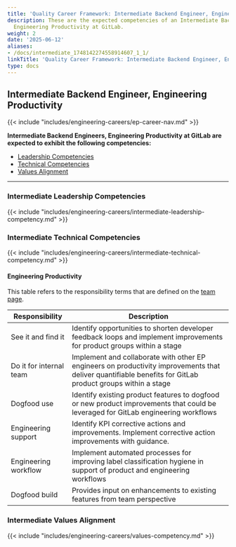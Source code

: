 ```yaml
---
title: 'Quality Career Framework: Intermediate Backend Engineer, Engineering Productivity'
description: These are the expected competencies of an Intermediate Backend Engineer,
  Engineering Productivity at GitLab.
weight: 2
date: '2025-06-12'
aliases:
- /docs/intermediate_1748142274558914607_1_1/
linkTitle: 'Quality Career Framework: Intermediate Backend Engineer, Engineering Productivity'
type: docs
---
```


## Intermediate Backend Engineer, Engineering Productivity

{{< include "includes/engineering-careers/ep-career-nav.md" >}}

**Intermediate Backend Engineers, Engineering Productivity at GitLab are expected to exhibit the following competencies:**

<!-- markdownlint-disable MD051 -->
- [Leadership Competencies](#leadership-competencies)
- [Technical Competencies](#technical-competencies)
- [Values Alignment](#values-alignment)
<!-- markdownlint-enable MD051 -->

---

### Intermediate Leadership Competencies

{{< include "includes/engineering-careers/intermediate-leadership-competency.md" >}}

### Intermediate Technical Competencies

{{< include "includes/engineering-careers/intermediate-technical-competency.md" >}}

#### Engineering Productivity

This table refers to the responsibility terms that are defined on the [team page](/handbook/engineering/infrastructure/engineering-productivity/#areas-of-responsibility).

| Responsibility | Description |
| --- | --- |
| See it and find it | Identify opportunities to shorten developer feedback loops and implement improvements for product groups within a stage |
| Do it for internal team | Implement and collaborate with other EP engineers on productivity improvements that deliver quantifiable benefits for GitLab product groups within a stage |
| Dogfood use | Identify existing product features to dogfood or new product improvements that could be leveraged for GitLab engineering workflows |
| Engineering support | Identify KPI corrective actions and improvements. Implement corrective action improvements with guidance. |
| Engineering workflow | Implement automated processes for improving label classification hygiene in support of product and engineering workflows |
| Dogfood build | Provides input on enhancements to existing features from team perspective |

### Intermediate Values Alignment

{{< include "includes/engineering-careers/values-competency.md" >}}
